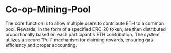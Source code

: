 # Co-op-Mining-Pool
The core function is to allow multiple users to contribute ETH to a common pool. Rewards, in the form of a specified ERC-20 token, are then distributed proportionally based on each participant's ETH contribution. The system utilizes a secure "Pull" mechanism for claiming rewards, ensuring gas efficiency and proper accounting.
